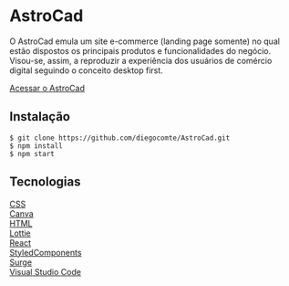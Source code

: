 # AstroCad

O AstroCad emula um site e-commerce (landing page somente) no qual estão dispostos os principais produtos e funcionalidades do negócio. Visou-se, assim, a reproduzir a experiência dos usuários de comércio digital seguindo o conceito desktop first.

[Acessar o AstroCad](http://astrocad.surge.sh/)

## Instalação
```
$ git clone https://github.com/diegocomte/AstroCad.git
$ npm install
$ npm start
```

## Tecnologias
[CSS](https://www.w3.org/Style/CSS/Overview.en.html)\
[Canva](https://www.canva.com/en_gb/)\
[HTML](https://html.spec.whatwg.org/multipage/)\
[Lottie](https://lottiefiles.com/)\
[React](https://reactjs.org/)\
[StyledComponents](https://styled-components.com/)\
[Surge](https://surge.sh/)\
[Visual Studio Code](https://code.visualstudio.com/docs/editor/vscode-web)





